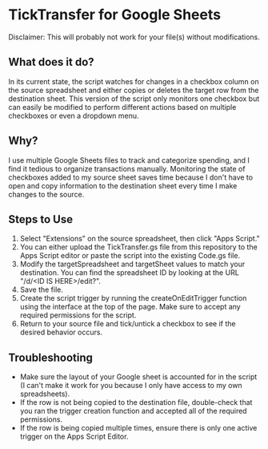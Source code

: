 # TickTransfer for Google Sheets
Disclaimer: This will probably not work for your file(s) without modifications.

## What does it do?
In its current state, the script watches for changes in a checkbox column on the source spreadsheet and either copies or deletes the target row from the destination sheet. This version of the script only monitors one checkbox but can easily be modified to perform different actions based on multiple checkboxes or even a dropdown menu.

## Why?
I use multiple Google Sheets files to track and categorize spending, and I find it tedious to organize transactions manually. Monitoring the state of checkboxes added to my source sheet saves time because I don't have to open and copy information to the destination sheet every time I make changes to the source.

## Steps to Use
1. Select "Extensions" on the source spreadsheet, then click "Apps Script."
2. You can either upload the TickTransfer.gs file from this repository to the Apps Script editor or paste the script into the existing Code.gs file.
3. Modify the targetSpreadsheet and targetSheet values to match your destination. You can find the spreadsheet ID by looking at the URL "/d/\<ID IS HERE\>/edit?"\.
4. Save the file.
5. Create the script trigger by running the createOnEditTrigger function using the interface at the top of the page. Make sure to accept any required permissions for the script.
6. Return to your source file and tick/untick a checkbox to see if the desired behavior occurs.

## Troubleshooting
- Make sure the layout of your Google sheet is accounted for in the script (I can't make it work for you because I only have access to my own spreadsheets).
- If the row is not being copied to the destination file, double-check that you ran the trigger creation function and accepted all of the required permissions.
- If the row is being copied multiple times, ensure there is only one active trigger on the Apps Script Editor.

